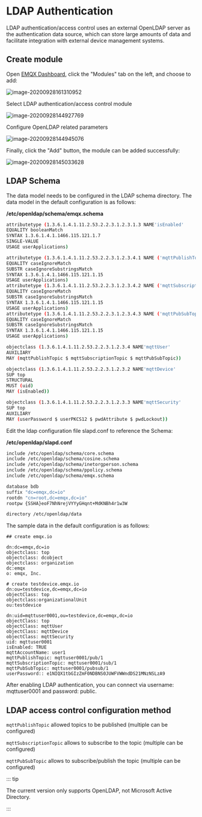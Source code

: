 # LDAP Authentication
LDAP authentication/access control uses an external OpenLDAP server as the authentication data source, which can store large amounts of data and facilitate integration with external device management systems.

## Create module

Open [EMQX Dashboard](http://127.0.0.1:18083/#/modules), click the "Modules" tab on the left, and choose to add:

![image-20200928161310952](./assets/modules.png)

Select LDAP authentication/access control module

![image-20200928144927769](./assets/auth_ldap1.png)

Configure OpenLDAP related parameters

![image-20200928144945076](./assets/auth_ldap2.png)

Finally, click the "Add" button, the module can be added successfully:

![image-20200928145033628](./assets/auth_ldap3.png)

## LDAP Schema

The data model needs to be configured in the LDAP schema directory. The data model in the default configuration is as follows:

**/etc/openldap/schema/emqx.schema**

```bash
attributetype (1.3.6.1.4.1.11.2.53.2.2.3.1.2.3.1.3 NAME'isEnabled'
EQUALITY booleanMatch
SYNTAX 1.3.6.1.4.1.1466.115.121.1.7
SINGLE-VALUE
USAGE userApplications)

attributetype (1.3.6.1.4.1.11.2.53.2.2.3.1.2.3.4.1 NAME ('mqttPublishTopic''mpt')
EQUALITY caseIgnoreMatch
SUBSTR caseIgnoreSubstringsMatch
SYNTAX 1.3.6.1.4.1.1466.115.121.1.15
USAGE userApplications)
attributetype (1.3.6.1.4.1.11.2.53.2.2.3.1.2.3.4.2 NAME ('mqttSubscriptionTopic''mst')
EQUALITY caseIgnoreMatch
SUBSTR caseIgnoreSubstringsMatch
SYNTAX 1.3.6.1.4.1.1466.115.121.1.15
USAGE userApplications)
attributetype (1.3.6.1.4.1.11.2.53.2.2.3.1.2.3.4.3 NAME ('mqttPubSubTopic''mpst')
EQUALITY caseIgnoreMatch
SUBSTR caseIgnoreSubstringsMatch
SYNTAX 1.3.6.1.4.1.1466.115.121.1.15
USAGE userApplications)

objectclass (1.3.6.1.4.1.11.2.53.2.2.3.1.2.3.4 NAME'mqttUser'
AUXILIARY
MAY (mqttPublishTopic $ mqttSubscriptionTopic $ mqttPubSubTopic))

objectclass (1.3.6.1.4.1.11.2.53.2.2.3.1.2.3.2 NAME'mqttDevice'
SUP top
STRUCTURAL
MUST (uid)
MAY (isEnabled))

objectclass (1.3.6.1.4.1.11.2.53.2.2.3.1.2.3.3 NAME'mqttSecurity'
SUP top
AUXILIARY
MAY (userPassword $ userPKCS12 $ pwdAttribute $ pwdLockout))
```

Edit the ldap configuration file slapd.conf to reference the Schema:

**/etc/openldap/slapd.conf**

```bash
include /etc/openldap/schema/core.schema
include /etc/openldap/schema/cosine.schema
include /etc/openldap/schema/inetorgperson.schema
include /etc/openldap/schema/ppolicy.schema
include /etc/openldap/schema/emqx.schema

database bdb
suffix "dc=emqx,dc=io"
rootdn "cn=root,dc=emqx,dc=io"
rootpw {SSHA}eoF7NhNrejVYYyGHqnt+MdKNBh4r1w3W

directory /etc/openldap/data
```

The sample data in the default configuration is as follows:
```
## create emqx.io

dn:dc=emqx,dc=io
objectclass: top
objectclass: dcobject
objectclass: organization
dc:emqx
o: emqx, Inc.

# create testdevice.emqx.io
dn:ou=testdevice,dc=emqx,dc=io
objectClass: top
objectclass:organizationalUnit
ou:testdevice

dn:uid=mqttuser0001,ou=testdevice,dc=emqx,dc=io
objectClass: top
objectClass: mqttUser
objectClass: mqttDevice
objectClass: mqttSecurity
uid: mqttuser0001
isEnabled: TRUE
mqttAccountName: user1
mqttPublishTopic: mqttuser0001/pub/1
mqttSubscriptionTopic: mqttuser0001/sub/1
mqttPubSubTopic: mqttuser0001/pubsub/1
userPassword:: e1NIQX1tbGIzZmF0NDBNS0JUWFVWWndDS21MNzNSLzA9
```

After enabling LDAP authentication, you can connect via username: mqttuser0001 and password: public.

## LDAP access control configuration method

`mqttPublishTopic` allowed topics to be published (multiple can be configured)

`mqttSubscriptionTopic` allows to subscribe to the topic (multiple can be configured)

`mqttPubSubTopic` allows to subscribe/publish the topic (multiple can be configured)

::: tip

The current version only supports OpenLDAP, not Microsoft Active Directory.

:::